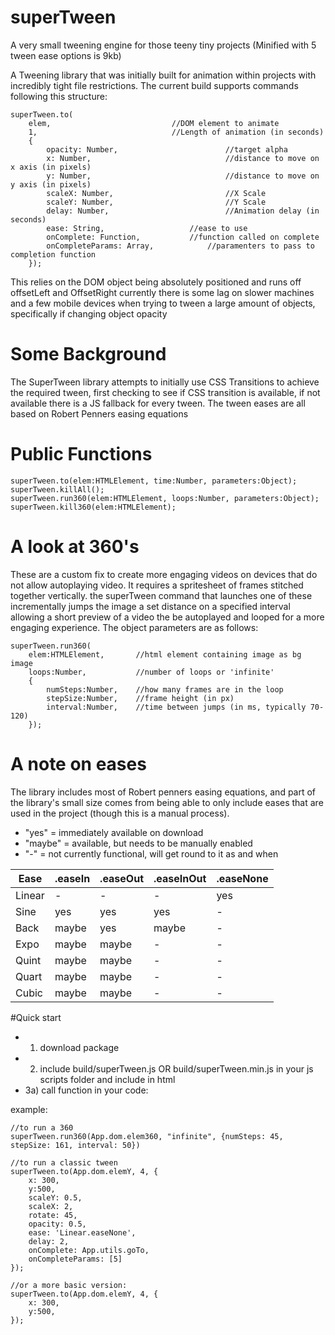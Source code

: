 # superTween
A very small tweening engine for those teeny tiny projects (Minified with 5 tween ease options is 9kb)

A Tweening library that was initially built for animation within projects with
incredibly tight file restrictions. The current build supports commands following this structure:

	superTween.to(
		elem,              				//DOM element to animate
		1,                	 			//Length of animation (in seconds)
		{
			opacity: Number,                        //target alpha
			x: Number,                              //distance to move on x axis (in pixels)
			y: Number,                              //distance to move on y axis (in pixels)
			scaleX: Number,                         //X Scale
			scaleY: Number,                         //Y Scale
			delay: Number,                          //Animation delay (in seconds)
			ease: String,         			//ease to use
			onComplete: Function,    		//function called on complete
			onCompleteParams: Array,        	//paramenters to pass to completion function
		});



This relies on the DOM object being absolutely positioned and runs off offsetLeft and OffsetRight
currently there is some lag on slower machines and a few mobile devices when trying to tween a large amount of objects,
specifically if changing object opacity


# Some Background
The SuperTween library attempts to initially use CSS Transitions to achieve the required tween, first checking to see if
CSS transition is available, if not available there is a JS fallback for every tween. The tween eases are all based on
Robert Penners easing equations

# Public Functions
	superTween.to(elem:HTMLElement, time:Number, parameters:Object);
	superTween.killAll();
	superTween.run360(elem:HTMLElement, loops:Number, parameters:Object);
	superTween.kill360(elem:HTMLElement);

# A look at 360's
These are a custom fix to create more engaging videos on devices that do not allow autoplaying video. It requires a spritesheet of frames stitched together vertically. the superTween command that launches one of these incrementally jumps the image a set distance on a specified interval allowing a short preview of a video the be autoplayed and looped for a more engaging experience. 
The object parameters are as follows:

	superTween.run360(
		elem:HTMLElement, 		//html element containing image as bg image
		loops:Number, 			//number of loops or 'infinite'
		{
			numSteps:Number,	//how many frames are in the loop
			stepSize:Number, 	//frame height (in px)
			interval:Number,	//time between jumps (in ms, typically 70-120)
		});
	
# A note on eases
The library includes most of Robert penners easing equations, and part of the library's small size comes from being able to only include eases that are used in the project (though this is a manual process). 

- "yes" = immediately available on download
- "maybe" = available, but needs to be manually enabled
- "-" = not currently functional, will get round to it as and when
	
Ease  | .easeIn | .easeOut | .easeInOut| .easeNone
----- | --------| --------| --------| --------|
Linear  | -	| -	| -	| yes
Sine  |  yes	| yes	| yes	| -
Back  |  maybe	| yes	| maybe	| -
Expo  |  maybe	| maybe	| -	| -
Quint  |  maybe	| maybe	| -	| -
Quart  | maybe	| maybe	| -	| -
Cubic  |  maybe	| maybe	| -	| -

#Quick start
- 1) download package 
- 2) include build/superTween.js OR build/superTween.min.js in your js scripts folder and include in html
- 3a) call function in your code:

example:

	//to run a 360
	superTween.run360(App.dom.elem360, "infinite", {numSteps: 45, stepSize: 161, interval: 50})
	
	//to run a classic tween
	superTween.to(App.dom.elemY, 4, {
		x: 300, 
		y:500, 
		scaleY: 0.5, 
		scaleX: 2, 
		rotate: 45,	
		opacity: 0.5, 
		ease: 'Linear.easeNone', 
		delay: 2,
		onComplete: App.utils.goTo,
		onCompleteParams: [5]
	});
	
	//or a more basic version:
	superTween.to(App.dom.elemY, 4, {
		x: 300, 
		y:500, 
	});
